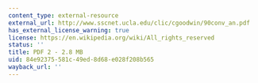 ```yaml
---
content_type: external-resource
external_url: http://www.sscnet.ucla.edu/clic/cgoodwin/90conv_an.pdf
has_external_license_warning: true
license: https://en.wikipedia.org/wiki/All_rights_reserved
status: ''
title: PDF 2 - 2.8 MB
uid: 84e92375-581c-49ed-8d68-e028f208b565
wayback_url: ''
---
```

